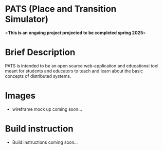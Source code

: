 # PATS (Place and Transition Simulator) 

<**This is an ongoing project projected to be completed spring 2025**>

# Brief Description
PATS is intended to be an open source web-application and educational tool meant for students and educators to teach and learn about the basic concepts of distributed systems.

# Images
- wireframe mock up coming soon...

# Build instruction

- Build instructions coming soon...
